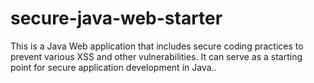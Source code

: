 # secure-java-web-starter
This is a Java Web application that includes secure coding practices to prevent various XSS and other vulnerabilities. It can serve as a starting point for secure application development in Java..
